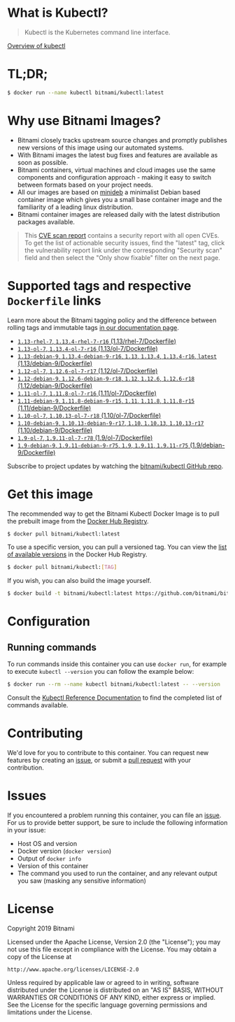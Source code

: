 
# What is Kubectl?

> Kubectl is the Kubernetes command line interface.

[Overview of kubectl](https://kubernetes.io/docs/reference/kubectl/overview/)

# TL;DR;

```bash
$ docker run --name kubectl bitnami/kubectl:latest
```

# Why use Bitnami Images?

* Bitnami closely tracks upstream source changes and promptly publishes new versions of this image using our automated systems.
* With Bitnami images the latest bug fixes and features are available as soon as possible.
* Bitnami containers, virtual machines and cloud images use the same components and configuration approach - making it easy to switch between formats based on your project needs.
* All our images are based on [minideb](https://github.com/bitnami/minideb) a minimalist Debian based container image which gives you a small base container image and the familiarity of a leading linux distribution.
* Bitnami container images are released daily with the latest distribution packages available.


> This [CVE scan report](https://quay.io/repository/bitnami/kubectl?tab=tags) contains a security report with all open CVEs. To get the list of actionable security issues, find the "latest" tag, click the vulnerability report link under the corresponding "Security scan" field and then select the "Only show fixable" filter on the next page.

# Supported tags and respective `Dockerfile` links

Learn more about the Bitnami tagging policy and the difference between rolling tags and immutable tags [in our documentation page](https://docs.bitnami.com/containers/how-to/understand-rolling-tags-containers/).


* [`1.13-rhel-7`, `1.13.4-rhel-7-r16` (1.13/rhel-7/Dockerfile)](https://github.com/bitnami/bitnami-docker-kubectl/blob/1.13.4-rhel-7-r16/1.13/rhel-7/Dockerfile)
* [`1.13-ol-7`, `1.13.4-ol-7-r16` (1.13/ol-7/Dockerfile)](https://github.com/bitnami/bitnami-docker-kubectl/blob/1.13.4-ol-7-r16/1.13/ol-7/Dockerfile)
* [`1.13-debian-9`, `1.13.4-debian-9-r16`, `1.13`, `1.13.4`, `1.13.4-r16`, `latest` (1.13/debian-9/Dockerfile)](https://github.com/bitnami/bitnami-docker-kubectl/blob/1.13.4-debian-9-r16/1.13/debian-9/Dockerfile)
* [`1.12-ol-7`, `1.12.6-ol-7-r17` (1.12/ol-7/Dockerfile)](https://github.com/bitnami/bitnami-docker-kubectl/blob/1.12.6-ol-7-r17/1.12/ol-7/Dockerfile)
* [`1.12-debian-9`, `1.12.6-debian-9-r18`, `1.12`, `1.12.6`, `1.12.6-r18` (1.12/debian-9/Dockerfile)](https://github.com/bitnami/bitnami-docker-kubectl/blob/1.12.6-debian-9-r18/1.12/debian-9/Dockerfile)
* [`1.11-ol-7`, `1.11.8-ol-7-r16` (1.11/ol-7/Dockerfile)](https://github.com/bitnami/bitnami-docker-kubectl/blob/1.11.8-ol-7-r16/1.11/ol-7/Dockerfile)
* [`1.11-debian-9`, `1.11.8-debian-9-r15`, `1.11`, `1.11.8`, `1.11.8-r15` (1.11/debian-9/Dockerfile)](https://github.com/bitnami/bitnami-docker-kubectl/blob/1.11.8-debian-9-r15/1.11/debian-9/Dockerfile)
* [`1.10-ol-7`, `1.10.13-ol-7-r18` (1.10/ol-7/Dockerfile)](https://github.com/bitnami/bitnami-docker-kubectl/blob/1.10.13-ol-7-r18/1.10/ol-7/Dockerfile)
* [`1.10-debian-9`, `1.10.13-debian-9-r17`, `1.10`, `1.10.13`, `1.10.13-r17` (1.10/debian-9/Dockerfile)](https://github.com/bitnami/bitnami-docker-kubectl/blob/1.10.13-debian-9-r17/1.10/debian-9/Dockerfile)
* [`1.9-ol-7`, `1.9.11-ol-7-r78` (1.9/ol-7/Dockerfile)](https://github.com/bitnami/bitnami-docker-kubectl/blob/1.9.11-ol-7-r78/1.9/ol-7/Dockerfile)
* [`1.9-debian-9`, `1.9.11-debian-9-r75`, `1.9`, `1.9.11`, `1.9.11-r75` (1.9/debian-9/Dockerfile)](https://github.com/bitnami/bitnami-docker-kubectl/blob/1.9.11-debian-9-r75/1.9/debian-9/Dockerfile)

Subscribe to project updates by watching the [bitnami/kubectl GitHub repo](https://github.com/bitnami/bitnami-docker-kubectl).

# Get this image

The recommended way to get the Bitnami Kubectl Docker Image is to pull the prebuilt image from the [Docker Hub Registry](https://hub.docker.com/r/bitnami/kubectl).

```bash
$ docker pull bitnami/kubectl:latest
```

To use a specific version, you can pull a versioned tag. You can view the [list of available versions](https://hub.docker.com/r/bitnami/kubectl/tags/) in the Docker Hub Registry.

```bash
$ docker pull bitnami/kubectl:[TAG]
```

If you wish, you can also build the image yourself.

```bash
$ docker build -t bitnami/kubectl:latest https://github.com/bitnami/bitnami-docker-kubectl.git
```

# Configuration

## Running commands

To run commands inside this container you can use `docker run`, for example to execute `kubectl --version` you can follow the example below:

```bash
$ docker run --rm --name kubectl bitnami/kubectl:latest -- --version
```

Consult the [Kubectl Reference Documentation](https://kubernetes.io/docs/reference/generated/kubectl/kubectl-commands) to find the completed list of commands available.

# Contributing

We'd love for you to contribute to this container. You can request new features by creating an [issue](https://github.com/bitnami/bitnami-docker-kubectl/issues), or submit a [pull request](https://github.com/bitnami/bitnami-docker-kubectl/pulls) with your contribution.

# Issues

If you encountered a problem running this container, you can file an [issue](https://github.com/bitnami/bitnami-docker-kubectl/issues). For us to provide better support, be sure to include the following information in your issue:

- Host OS and version
- Docker version (`docker version`)
- Output of `docker info`
- Version of this container
- The command you used to run the container, and any relevant output you saw (masking any sensitive information)

# License

Copyright 2019 Bitnami

Licensed under the Apache License, Version 2.0 (the "License");
you may not use this file except in compliance with the License.
You may obtain a copy of the License at

    http://www.apache.org/licenses/LICENSE-2.0

Unless required by applicable law or agreed to in writing, software
distributed under the License is distributed on an "AS IS" BASIS,
WITHOUT WARRANTIES OR CONDITIONS OF ANY KIND, either express or implied.
See the License for the specific language governing permissions and
limitations under the License.
